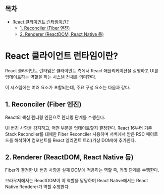 <h2>목차</h2>

- [React 클라이언트 런타임이란?](#react-클라이언트-런타임이란)
  - [1. Reconciler (Fiber 엔진)](#1-reconciler-fiber-엔진)
  - [2. Renderer (ReactDOM, React Native 등)](#2-renderer-reactdom-react-native-등)

# React 클라이언트 런타임이란?

React 클라이언트 런타임은 클라이언트 측에서 React 애플리케이션을 실행하고 UI를 업데이트하는 역할을 하는 시스템 전체를 의미한다.

이 시스템에는 여러 요소가 포함되는데, 주요 구성 요소는 다음과 같다.

## 1. Reconciler (Fiber 엔진)

React의 핵심 렌더링 엔진으로 렌더링 단계를 수행한다.

UI 변경 사항을 감지하고, 어떤 부분을 업데이트할지 결정한다. React 16부터 기존 Stack Reconciler를 대체한 Fiber Reconciler 사용하며 서버에서 받은 RSC 페이로드를 해석하여 컴포넌트를 React 엘리먼트 트리(가상 DOM)에 추가한다.

## 2. Renderer (ReactDOM, React Native 등)

Fiber가 결정한 UI 변경 사항을 실제 DOM에 적용하는 역할 즉, 커밋 단계를 수행한다.

브라우저에서는 ReactDOM이 이 역할을 담당하며 React Native에서는 React Native Renderer가 역할 수행한다.

<!-- ## 3. RSC 페이로드 처리 시스템 (React Flight)


React Flight는 React Server Component(RSC) 페이로드를 클라이언트로 스트리밍하는 프로토콜의 코드명으로 React Server Component(RSC) 결과를 JSON-like 데이터(RSC 페이로드)로 변환하여 클라이언트로 전송하는 역할을 한다.

쉽게 말하면, 서버에서 렌더링한 RSC 페이로드를 효율적으로 클라이언트로 전송하는 방식이 React Flight라고 보면 된다.

### 🛠 React Server Components와 Fiber 엔진의 관계

1. 서버에서 RSC 페이로드(JSON-like 데이터) 전송
2. React 클라이언트 런타임(Fiber + React Flight)이 페이로드를 해석
3. Fiber 엔진이 컴포넌트 트리에 추가하고, UI를 업데이트할 부분을 결정
4. ReactDOM이 실제 DOM을 업데이트하여 최종 렌더링

# 정리

- ✅ React 클라이언트 런타임은 클라이언트에서 React 애플리케이션을 실행하고 UI를 업데이트하는 전체 시스템을 의미한다.
- ✅ Fiber 엔진은 이 중에서 Reconciler 역할을 하며, UI 변경 사항을 감지하고 업데이트할 부분을 결정한다.
- ✅ RSC에서 서버가 보내는 JSON-like 페이로드는 React Flight가 해석하고, Fiber가 이를 컴포넌트 트리에 적용한다. -->
